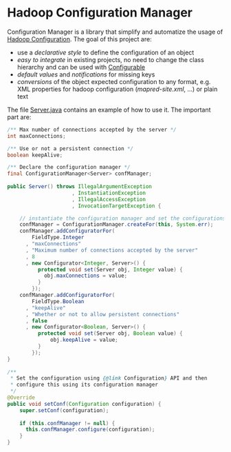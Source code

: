 # Hadoop Configuration Manager

Configuration Manager is a library that simplify and
automatize the usage of
[Hadoop Configuration](http://hadoop.apache.org/docs/stable/api/org/apache/hadoop/conf/Configuration.html).
The goal of this project are:

- use a *declarative style* to define the configuration of an object
- *easy to integrate* in existing projects, no need to change the class
  hierarchy and can be used with
[Configurable](http://hadoop.apache.org/docs/stable/api/org/apache/hadoop/conf/Configured.html)
- *default values* and *notifications* for missing keys
- *conversions* of the object expected configuration to any format, e.g. XML
  properties for hadoop configuration (_mapred-site.xml_, ...) or plain text

The file [Server.java](src/main/java/melrief/hadoopconfmanager/examples/Server.java)
contains an example of how to use it. The important part are:

```Java
/** Max number of connections accepted by the server */
int maxConnections;

/** Use or not a persistent connection */
boolean keepAlive;

/** Declare the configuration manager */
final ConfigurationManager<Server> confManager;
  
public Server() throws IllegalArgumentException
                     , InstantiationException
                     , IllegalAccessException
                     , InvocationTargetException {

    // instantiate the configuration manager and set the configurations
    confManager = ConfigurationManager.createFor(this, System.err);
    confManager.addConfiguratorFor(
        FieldType.Integer
      , "maxConnections"
      , "Maximum number of connections accepted by the server"
      , 8
      , new Configurator<Integer, Server>() {
          protected void set(Server obj, Integer value) {
            obj.maxConnections = value;
          }
        });
    confManager.addConfiguratorFor(
        FieldType.Boolean
      , "keepAlive"
      , "Whether or not to allow persistent connections"
      , false
      , new Configurator<Boolean, Server>() {
          protected void set(Server obj, Boolean value) {
              obj.keepAlive = value;
          }
        });
}
  
/**
 * Set the configuration using {@link Configuration} API and then
 * configure this using its configuration manager
 */
@Override
public void setConf(Configuration configuration) {
    super.setConf(configuration);
    
    if (this.confManager != null) {
      this.confManager.configure(configuration);
    }
}
```
